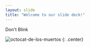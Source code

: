 ```yaml
---
layout: slide
title: "Welcome to our slide deck!"
---
```


Don't Blink

![octocat-de-los-muertos](https://octodex.github.com/images/octocat-de-los-muertos.jpg)
{: .center}
